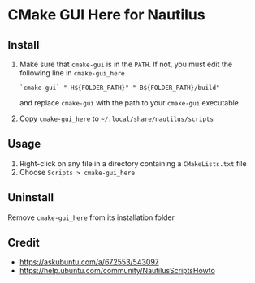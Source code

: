 # CMake GUI Here for Nautilus

## Install

1. Make sure that `cmake-gui` is in the `PATH`. If not, you must edit the following line in `cmake-gui_here`

    ```
    `cmake-gui` "-H${FOLDER_PATH}" "-B${FOLDER_PATH}/build"
    ```

    and replace `cmake-gui` with the path to your `cmake-gui` executable

1. Copy `cmake-gui_here` to `~/.local/share/nautilus/scripts`

## Usage

1. Right-click on any file in a directory containing a `CMakeLists.txt` file
1. Choose `Scripts > cmake-gui_here`

## Uninstall

Remove `cmake-gui_here` from its installation folder

## Credit

* https://askubuntu.com/a/672553/543097
* https://help.ubuntu.com/community/NautilusScriptsHowto
